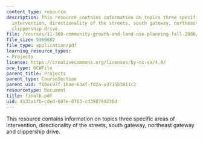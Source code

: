 ```yaml
---
content_type: resource
description: This resource contains information on topics three specific areas of
  intervention, directionality of the streets, south gateway, northeast gateway and
  clippership drive.
file: /courses/11-360-community-growth-and-land-use-planning-fall-2006/4133a1fbcded607e0763cd39879d238d_finalb.pdf
file_size: 5366682
file_type: application/pdf
learning_resource_types:
- Projects
license: https://creativecommons.org/licenses/by-nc-sa/4.0/
ocw_type: OCWFile
parent_title: Projects
parent_type: CourseSection
parent_uid: f10ec97f-1bae-63af-fd2a-a3715b3811c2
resourcetype: Document
title: finalb.pdf
uid: 4133a1fb-cded-607e-0763-cd39879d238d
---
```

This resource contains information on topics three specific areas of intervention, directionality of the streets, south gateway, northeast gateway and clippership drive.
